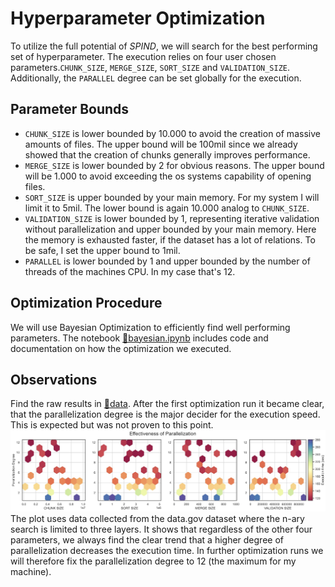 # Hyperparameter Optimization
To utilize the full potential of _SPIND_, we will search for the best performing set of hyperparameter. The execution relies on four user chosen parameters.`CHUNK_SIZE`, `MERGE_SIZE`, `SORT_SIZE` and `VALIDATION_SIZE`. Additionally, the `PARALLEL` degree can be set globally for the execution.

## Parameter Bounds
- `CHUNK_SIZE` is lower bounded by 10.000 to avoid the creation of massive amounts of files. The upper bound will be 100mil since we already showed that the creation of chunks generally improves performance.
- `MERGE_SIZE` is lower bounded by 2 for obvious reasons. The upper bound will be 1.000 to avoid exceeding the os systems capability of opening files.
- `SORT_SIZE` is upper bounded by your main memory. For my system I will limit it to 5mil. The lower bound is again 10.000 analog to `CHUNK_SIZE`.
- `VALIDATION_SIZE` is lower bounded by 1, representing iterative validation without parallelization and upper bounded by your main memory. Here the memory is exhausted faster, if the dataset has a lot of relations. To be safe, I set the upper bound to 1mil.
- `PARALLEL` is lower bounded by 1 and upper bounded by the number of threads of the machines CPU. In my case that's 12.

## Optimization Procedure
We will use Bayesian Optimization to efficiently find well performing parameters. The notebook [📘bayesian.ipynb](./bayesian.ipynb) includes code and documentation on how the optimization we executed.

## Observations
Find the raw results in [📂data](./data/). After the first optimization run it became clear, that the parallelization degree is the major decider for the execution speed. This is expected but was not proven to this point.
![A plot of the results that displays the effectiveness of parallelization.](./results/parallelization.jpeg)
The plot uses data collected from the data.gov dataset where the n-ary search is limited to three layers. It shows that regardless of the other four parameters, we always find the clear trend that a higher degree of parallelization decreases the execution time. In further optimization runs we will therefore fix the parallelization degree to 12 (the maximum for my machine).